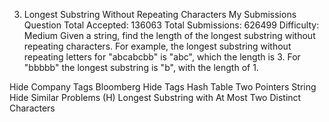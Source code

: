 3. Longest Substring Without Repeating Characters My Submissions Question
Total Accepted: 136063 Total Submissions: 626499 Difficulty: Medium
Given a string, find the length of the longest substring without repeating characters. For example, the longest substring without repeating letters for "abcabcbb" is "abc", which the length is 3. For "bbbbb" the longest substring is "b", with the length of 1.

Hide Company Tags Bloomberg
Hide Tags Hash Table Two Pointers String
Hide Similar Problems (H) Longest Substring with At Most Two Distinct Characters

